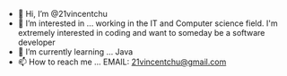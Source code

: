 - 👋 Hi, I’m @21vincentchu
- 👀 I’m interested in ... working in the IT and Computer science field. I'm extremely interested in coding and want to someday be a software developer
- 🌱 I’m currently learning ... Java
- 📫 How to reach me ... EMAIL: 21vincentchu@gmail.com

